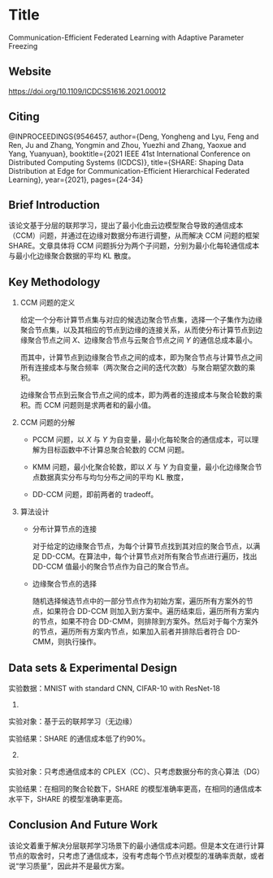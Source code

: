 # Title

Communication-Efficient Federated Learning with Adaptive Parameter Freezing

## Website
https://doi.org/10.1109/ICDCS51616.2021.00012

## Citing

@INPROCEEDINGS{9546457,
author={Deng, Yongheng and Lyu, Feng and Ren, Ju and Zhang, Yongmin and Zhou, Yuezhi and Zhang, Yaoxue and Yang, Yuanyuan},
booktitle={2021 IEEE 41st International Conference on Distributed Computing Systems (ICDCS)},
title={SHARE: Shaping Data Distribution at Edge for Communication-Efficient Hierarchical Federated Learning},
year={2021},
pages={24-34}

## Brief Introduction

该论文基于分层的联邦学习，提出了最小化由云边模型聚合导致的通信成本（CCM）问题，并通过在边缘对数据分布进行调整，从而解决 CCM 问题的框架 SHARE。文章具体将 CCM 问题拆分为两个子问题，分别为最小化每轮通信成本与最小化边缘聚合数据的平均 KL 散度。

## Key Methodology

1. CCM 问题的定义

   给定一个分布计算节点集与对应的候选边聚合节点集，选择一个子集作为边缘聚合节点集，以及其相应的节点到边缘的连接关系，从而使分布计算节点到边缘聚合节点之间 *X*、边缘聚合节点与云聚合节点之间 *Y* 的通信总成本最小。
   
   而其中，计算节点到边缘聚合节点之间的成本，即为聚合节点与计算节点之间所有连接成本与聚合频率（两次聚合之间的迭代次数）与聚合期望次数的乘积。
   
   边缘聚合节点到云聚合节点之间的成本，即为两者的连接成本与聚合轮数的乘积。而 CCM 问题则是求两者和的最小值。
   
2. CCM 问题的分解

   - PCCM 问题，以 *X* 与 *Y* 为自变量，最小化每轮聚合的通信成本，可以理解为目标函数中不计算总聚合轮数的 CCM 问题。

   - KMM 问题，最小化聚合轮数，即以 *X* 与 *Y* 为自变量，最小化边缘聚合节点数据真实分布与均匀分布之间的平均 KL 散度，

   - DD-CCM 问题，即前两者的 tradeoff。

3. 算法设计

   - 分布计算节点的连接

     对于给定的边缘聚合节点，为每个计算节点找到其对应的聚合节点，以满足 DD-CCM。在算法中，每个计算节点对所有聚合节点进行遍历，找出 DD-CCM 值最小的聚合节点作为自己的聚合节点。
     
   - 边缘聚合节点的选择
   
     随机选择候选节点中的一部分节点作为初始方案，遍历所有方案外的节点，如果符合 DD-CCM 则加入到方案中。遍历结束后，遍历所有方案内的节点，如果不符合 DD-CMM，则排除到方案外。然后对于每个方案外的节点，遍历所有方案内节点，如果加入前者并排除后者符合 DD-CMM，则执行操作。


## Data sets & Experimental Design

实验数据：MNIST with standard CNN, CIFAR-10 with ResNet-18

1. 

实验对象：基于云的联邦学习（无边缘）

实验结果：SHARE 的通信成本低了约90%。

2. 

实验对象：只考虑通信成本的 CPLEX（CC）、只考虑数据分布的贪心算法（DG）

实验结果：在相同的聚合轮数下，SHARE 的模型准确率更高，在相同的通信成本水平下，SHARE 的模型准确率更高。


## Conclusion And Future Work

该论文着重于解决分层联邦学习场景下的最小通信成本问题。但是本文在进行计算节点的取舍时，只考虑了通信成本，没有考虑每个节点对模型的准确率贡献，或者说“学习质量”，因此并不是最优方案。
